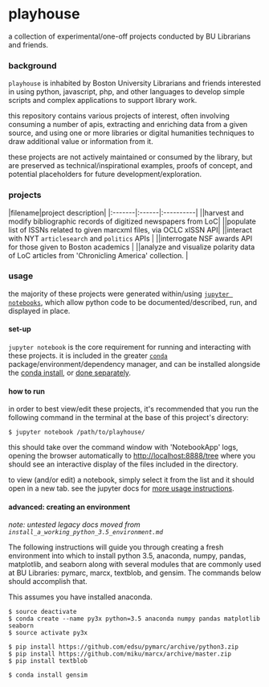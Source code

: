 # playhouse

a collection of experimental/one-off projects conducted by BU Librarians and friends.


### background

`playhouse` is inhabited by Boston University Librarians and friends interested in
  using python, javascript, php, and other languages to develop simple scripts and
  complex applications to support library work.

this repository contains various projects of interest, often involving consuming
  a number of apis, extracting and enriching data from a given source, and
  using one or more libraries or digital humanities techniques to draw additional
  value or information from it.

these projects are not actively maintained or consumed by the library, but are
  preserved as technical/inspirational examples, proofs of concept, and potential
  placeholders for future development/exploration.

### projects

|filename|project description|
|:-------|:------|:----------|
||harvest and modify bibliographic records of digitized newspapers from LoC|
||populate list of ISSNs related to given marcxml files, via OCLC xISSN API|
||interact with NYT `articlesearch` and `politics` APIs |
||interrogate NSF awards API for those given to Boston academics |
||analyze and visualize polarity data of LoC articles from 'Chronicling America' collection. |


### usage

the majority of these projects were generated within/using
  [`jupyter notebooks`](https://jupyter-notebook.readthedocs.io/en/latest/notebook.html),
  which allow python code to be documented/described, run, and displayed in place.


#### set-up

`jupyter notebook` is the core requirement for running and interacting with these
  projects. it is included in the greater [`conda`](https://conda.io/docs/index.html)
  package/environment/dependency manager, and can be installed alongside the
  [conda install](https://conda.io/docs/user-guide/install/index.html), or
  [done separately](https://jupyter.readthedocs.io/en/latest/install.html#id4).

#### how to run

in order to best view/edit these projects, it's recommended that you run the following
  command in the terminal at the base of this project's directory:

```
$ jupyter notebook /path/to/playhouse/
```

this should take over the command window with 'NotebookApp' logs, opening the
  browser automatically to [http://localhost:8888/tree](http://localhost:8888/tree)
  where you should see an interactive display of the files included in the directory.

to view (and/or edit) a notebook, simply select it from the list and it should
  open in a new tab. see the jupyter docs for [more usage instructions](https://jupyter-notebook.readthedocs.io/en/latest/notebook.html#starting-the-notebook-server).


#### advanced: creating an environment 

_note: untested legacy docs moved from `install_a_working_python_3.5_environment.md`_

The following instructions will guide you through creating a fresh environment into which to install python 3.5, anaconda, numpy, pandas, matplotlib, and seaborn along with several modules that are commonly used at BU Libraries: pymarc, marcx, textblob, and gensim. The commands below should accomplish that.

This assumes you have installed anaconda.  

```
$ source deactivate
$ conda create --name py3x python=3.5 anaconda numpy pandas matplotlib seaborn
$ source activate py3x

$ pip install https://github.com/edsu/pymarc/archive/python3.zip
$ pip install https://github.com/miku/marcx/archive/master.zip
$ pip install textblob

$ conda install gensim
```
